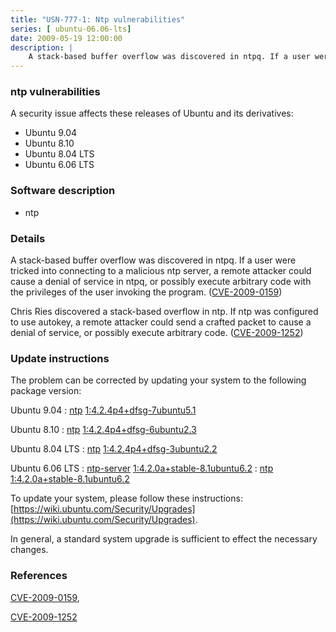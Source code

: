 ```yaml
---
title: "USN-777-1: Ntp vulnerabilities"
series: [ ubuntu-06.06-lts]
date: 2009-05-19 12:00:00
description: |
    A stack-based buffer overflow was discovered in ntpq. If a user were tricked into connecting to a malicious ntp server, a remote attacker could cause a denial of service in ntpq, or possibly execute arbitrary code with the privileges of the user invoking the program. ([CVE-2009-0159](http://people.ubuntu.com/~ubuntu-security/cve/CVE-2009-0159))
--- 
```

 
### ntp vulnerabilities

A security issue affects these releases of Ubuntu and its derivatives:

* Ubuntu 9.04
* Ubuntu 8.10
* Ubuntu 8.04 LTS
* Ubuntu 6.06 LTS

### Software description

* ntp 

### Details

A stack-based buffer overflow was discovered in ntpq. If a user were tricked into connecting to a malicious ntp server, a remote attacker could cause a denial of service in ntpq, or possibly execute arbitrary code with the privileges of the user invoking the program. ([CVE-2009-0159](http://people.ubuntu.com/~ubuntu-security/cve/CVE-2009-0159))

Chris Ries discovered a stack-based overflow in ntp. If ntp was configured to use autokey, a remote attacker could send a crafted packet to cause a denial of service, or possibly execute arbitrary code. ([CVE-2009-1252](http://people.ubuntu.com/~ubuntu-security/cve/CVE-2009-1252)) 

### Update instructions

The problem can be corrected by updating your system to the following package version:

Ubuntu 9.04
 : [ntp](https://launchpad.net/ubuntu/+source/ntp) <span> [1:4.2.4p4+dfsg-7ubuntu5.1](https://launchpad.net/ubuntu/+source/ntp/1:4.2.4p4+dfsg-7ubuntu5.1) </span> 

Ubuntu 8.10
 : [ntp](https://launchpad.net/ubuntu/+source/ntp) <span> [1:4.2.4p4+dfsg-6ubuntu2.3](https://launchpad.net/ubuntu/+source/ntp/1:4.2.4p4+dfsg-6ubuntu2.3) </span> 

Ubuntu 8.04 LTS
 : [ntp](https://launchpad.net/ubuntu/+source/ntp) <span> [1:4.2.4p4+dfsg-3ubuntu2.2](https://launchpad.net/ubuntu/+source/ntp/1:4.2.4p4+dfsg-3ubuntu2.2) </span> 

Ubuntu 6.06 LTS
 : [ntp-server](https://launchpad.net/ubuntu/+source/ntp) <span> [1:4.2.0a+stable-8.1ubuntu6.2](https://launchpad.net/ubuntu/+source/ntp/1:4.2.0a+stable-8.1ubuntu6.2) </span> 
 : [ntp](https://launchpad.net/ubuntu/+source/ntp) <span> [1:4.2.0a+stable-8.1ubuntu6.2](https://launchpad.net/ubuntu/+source/ntp/1:4.2.0a+stable-8.1ubuntu6.2) </span> 

To update your system, please follow these instructions: [https://wiki.ubuntu.com/Security/Upgrades](https://wiki.ubuntu.com/Security/Upgrades).

In general, a standard system upgrade is sufficient to effect the necessary changes. 

### References

 [CVE-2009-0159](http://people.ubuntu.com/~ubuntu-security/cve/CVE-2009-0159), 

 [CVE-2009-1252](http://people.ubuntu.com/~ubuntu-security/cve/CVE-2009-1252)
 
